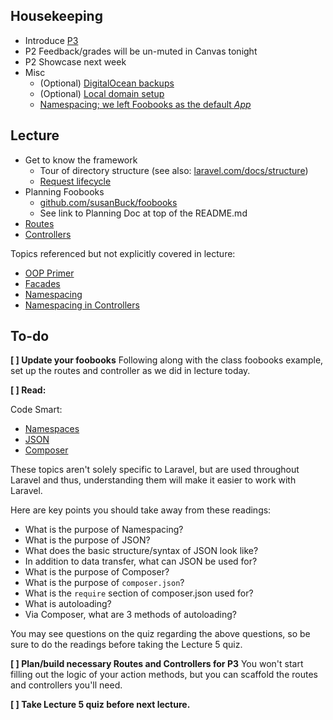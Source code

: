 ## Housekeeping

+ Introduce [P3](/Projects.../P3)
+ P2 Feedback/grades will be un-muted in Canvas tonight
+ P2 Showcase next week
+ Misc
    + (Optional) [DigitalOcean backups](https://github.com/susanBuck/dwa15-fall2016-notes/blob/master/01_Servers_and_Git/999_Extras/03_Digital_Ocean_Backups.md)
    + (Optional) [Local domain setup](https://github.com/susanBuck/dwa15-fall2016-notes/blob/master/01_Servers_and_Git/09_Local_domain_setup.md)
    + [Namespacing; we left Foobooks as the default *App*](https://github.com/susanBuck/dwa15-fall2016-notes/blob/master/03_Laravel/04_New_Laravel_Application.md#namespacing)



## Lecture

+ Get to know the framework
    + Tour of directory structure (see also: [laravel.com/docs/structure](http://laravel.com/docs/structure))
    + [Request lifecycle](https://github.com/susanBuck/dwa15-fall2016-notes/blob/master/03_Laravel/07_Request_lifecycle.md)
+ Planning Foobooks
    + [github.com/susanBuck/foobooks](https://github.com/susanBuck/foobooks)
    + See link to Planning Doc at top of the README.md
+ [Routes](https://github.com/susanBuck/dwa15-fall2016-notes/blob/master/03_Laravel/09_Routes.md)
+ [Controllers](https://github.com/susanBuck/dwa15-fall2016-notes/blob/master/03_Laravel/10_Controllers.md)

Topics referenced but not explicitly covered in lecture:

+ [OOP Primer](https://github.com/susanBuck/dwa15-fall2016-notes/blob/master/03_Laravel/00_OOP_Primer.md)
+ [Facades](https://github.com/susanBuck/dwa15-fall2016-notes/blob/master/03_Laravel/08_Facades.md)
+ [Namespacing](https://github.com/susanBuck/dwa15-fall2016-notes/blob/master/03_Laravel/11_Namespacing.md)
+ [Namespacing in Controllers](https://github.com/susanBuck/dwa15-fall2016-notes/blob/master/03_Laravel/12_Namespacing_in_Controllers.md)


## To-do

__[ ] Update your foobooks__
Following along with the class foobooks example, set up the routes and controller as we did in lecture today.

__[ ] Read:__

Code Smart:

+ [Namespaces](https://daylerees.com/code-smart-namespaces)
+ [JSON](https://daylerees.com/code-smart-json/)
+ [Composer](https://daylerees.com/code-smart-composer/)

These topics aren't solely specific to Laravel, but are used throughout Laravel and thus, understanding them will make it easier to work with Laravel.

Here are key points you should take away from these readings:

+ What is the purpose of Namespacing?
+ What is the purpose of JSON?
+ What does the basic structure/syntax of JSON look like?
+ In addition to data transfer, what can JSON be used for?
+ What is the purpose of Composer?
+ What is the purpose of `composer.json`?
+ What is the `require` section of composer.json used for?
+ What is autoloading?
+ Via Composer, what are 3 methods of autoloading?

You may see questions on the quiz regarding the above questions, so be sure to do the readings before taking the Lecture 5 quiz.

__[ ] Plan/build necessary Routes and Controllers for P3__
You won't start filling out the logic of your action methods, but you can scaffold the routes and controllers you'll need.

__[ ] Take Lecture 5 quiz before next lecture.__
